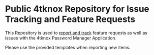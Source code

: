 # Public 4tknox Repository for Issue Tracking and Feature Requests

This Repository is used to [report and track](https://github.com/coderockets-com/4tknox-public/issues) feature requests as well as issues with the 4tknox Password Manager Application.

Please use the provided templates when reporting new items.
